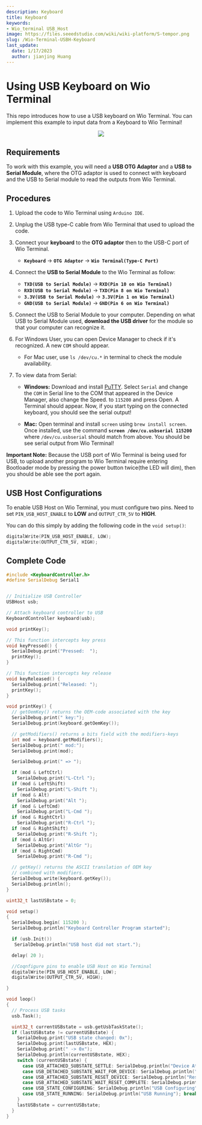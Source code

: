 ```yaml
---
description: Keyboard
title: Keyboard
keywords:
- Wio_terminal USB_Host
image: https://files.seeedstudio.com/wiki/wiki-platform/S-tempor.png
slug: /Wio-Terminal-USBH-Keyboard
last_update:
  date: 1/17/2023
  author: jianjing Huang
---
```


# Using USB Keyboard on Wio Terminal

This repo introduces how to use a USB keyboard on Wio Terminal. You can implement this example to input data from a Keyboard to Wio Terminal!

<div align="center"><img width ="{500}" src="https://files.seeedstudio.com/wiki/Wio-Terminal/img/20200108143407.gif"/></div>

## Requirements

To work with this example, you will need a **USB OTG Adaptor** and a **USB to Serial Module**, where the OTG adaptor is used to connect with keyboard and the USB to Serial module to read the outputs from Wio Terminal.

## Procedures

1. Upload the code to Wio Terminal using `Arduino IDE`.

2. Unplug the USB type-C cable from Wio Terminal that used to upload the code.

3. Connect your **keyboard** to the **OTG adaptor** then to the USB-C port of Wio Terminal.
      - **`Keyboard`** -> **`OTG Adaptor`** -> **`Wio Terminal(Type-C Port)`**

4. Connect the **USB to Serial Module** to the Wio Terminal as follow:
      - **`TXD(USB to Serial Module)`** -> **`RXD(Pin 10 on Wio Terminal)`**
      - **`RXD(USB to Serial Module)`** -> **`TXD(Pin 8 on Wio Terminal)`**
      - **`3.3V(USB to Serial Module)`** -> **`3.3V(Pin 1 on Wio Terminal)`**
      - **`GND(USB to Serial Module)`** -> **`GND(Pin 6 on Wio Terminal)`**

5. Connect the USB to Serial Module to your computer. Depending on what USB to Serial Module used, **download the USB driver** for the module so that your computer can recognize it.

6. For Windows User, you can open Device Manager to check if it's recognized. A new `COM` should appear.
      - For Mac user, use `ls /dev/cu.*` in terminal to check the module availability.

7. To view data from Serial:
      - **Windows:** Download and install [PuTTY](https://www.putty.org/). Select `Serial` and change the `COM` in Serial line to the COM that appeared in the Device Manager, also change the Speed. to `115200` and press Open. A Terminal should appear. Now, if you start typing on the connected keyboard, you should see the serial output!

      - **Mac:** Open terminal and install `screen` using `brew install screen`. Once installed, use the command **`screen /dev/cu.usbserial 115200`** where `/dev/cu.usbserial` should match from above. You should be see serial output from Wio Terminal!

**Important Note:** Because the USB port of Wio Terminal is being used for USB, to upload another program to Wio Terminal require entering Bootloader mode by pressing the power button twice(the LED will dim), then you should be able see the port again.

## USB Host Configurations

To enable USB Host on Wio Terminal, you must configure two pins. Need to set `PIN_USB_HOST_ENABLE` to **LOW** and `OUTPUT_CTR_5V` to **HIGH**.

You can do this simply by adding the following code in the `void setup()`:

```cpp
digitalWrite(PIN_USB_HOST_ENABLE, LOW);
digitalWrite(OUTPUT_CTR_5V, HIGH);
```

## Complete Code

```cpp
#include <KeyboardController.h>
#define SerialDebug Serial1


// Initialize USB Controller
USBHost usb;

// Attach keyboard controller to USB
KeyboardController keyboard(usb);

void printKey();

// This function intercepts key press
void keyPressed() {
  SerialDebug.print("Pressed:  ");
  printKey();
}

// This function intercepts key release
void keyReleased() {
  SerialDebug.print("Released: ");
  printKey();
}

void printKey() {
  // getOemKey() returns the OEM-code associated with the key
  SerialDebug.print(" key:");
  SerialDebug.print(keyboard.getOemKey());

  // getModifiers() returns a bits field with the modifiers-keys
  int mod = keyboard.getModifiers();
  SerialDebug.print(" mod:");
  SerialDebug.print(mod);

  SerialDebug.print(" => ");

  if (mod & LeftCtrl)
    SerialDebug.print("L-Ctrl ");
  if (mod & LeftShift)
    SerialDebug.print("L-Shift ");
  if (mod & Alt)
    SerialDebug.print("Alt ");
  if (mod & LeftCmd)
    SerialDebug.print("L-Cmd ");
  if (mod & RightCtrl)
    SerialDebug.print("R-Ctrl ");
  if (mod & RightShift)
    SerialDebug.print("R-Shift ");
  if (mod & AltGr)
    SerialDebug.print("AltGr ");
  if (mod & RightCmd)
    SerialDebug.print("R-Cmd ");

  // getKey() returns the ASCII translation of OEM key
  // combined with modifiers.
  SerialDebug.write(keyboard.getKey());
  SerialDebug.println();
}

uint32_t lastUSBstate = 0;

void setup()
{
  SerialDebug.begin( 115200 );
  SerialDebug.println("Keyboard Controller Program started");

  if (usb.Init())
   SerialDebug.println("USB host did not start.");

  delay( 20 );

  //Coqnfigure pins to enable USB Host on Wio Terminal
  digitalWrite(PIN_USB_HOST_ENABLE, LOW);
  digitalWrite(OUTPUT_CTR_5V, HIGH);

}

void loop()
{
  // Process USB tasks
  usb.Task();

  uint32_t currentUSBstate = usb.getUsbTaskState();
  if (lastUSBstate != currentUSBstate) {
    SerialDebug.print("USB state changed: 0x");
    SerialDebug.print(lastUSBstate, HEX);
    SerialDebug.print(" -> 0x");
    SerialDebug.println(currentUSBstate, HEX);
    switch (currentUSBstate) {
      case USB_ATTACHED_SUBSTATE_SETTLE: SerialDebug.println("Device Attached"); break;
      case USB_DETACHED_SUBSTATE_WAIT_FOR_DEVICE: SerialDebug.println("Detached, waiting for Device"); break;
      case USB_ATTACHED_SUBSTATE_RESET_DEVICE: SerialDebug.println("Resetting Device"); break;
      case USB_ATTACHED_SUBSTATE_WAIT_RESET_COMPLETE: SerialDebug.println("Reset complete"); break;
      case USB_STATE_CONFIGURING: SerialDebug.println("USB Configuring"); break;
      case USB_STATE_RUNNING: SerialDebug.println("USB Running"); break;
    }
    lastUSBstate = currentUSBstate;
  }
}
```
